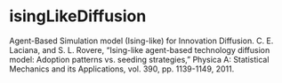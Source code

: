 isingLikeDiffusion
==================

Agent-Based Simulation model (Ising-like) for Innovation Diffusion. 
C. E. Laciana, and S. L. Rovere, “Ising-like agent-based technology diffusion model: Adoption patterns vs. seeding strategies,” Physica A: Statistical Mechanics and its Applications, vol. 390, pp. 1139-1149, 2011.
